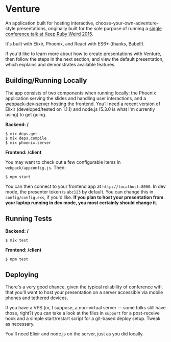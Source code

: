 # Venture

An application built for hosting interactive, choose-your-own-adventure-style
presentations, originally built for the sole purpose of running a
[single conference talk at Keep Ruby Weird 2015](http://confreaks.tv/videos/keeprubyweird2015-choices).

It's built with Elixir, Phoenix, and React with ES6+ (thanks, Babel!).

If you'd like to learn more about how to create presentations with Venture, then
follow the steps in the next section, and view the default presentation, which
explains and demonstrates available features.

## Building/Running Locally

The app consists of two components when running locally: the Phoenix application
serving the slides and handling user interactions, and a
[webpack-dev-server](https://github.com/webpack/webpack-dev-server) hosting the
frontend. You'll need a recent version of Elixir (developed/tested on 1.1.1) and
node.js (5.3.0 is what I'm currently using) to get going.

**Backend: /**

    $ mix deps.get
    $ mix deps.compile
    $ mix phoenix.server

**Frontend: /client**

You may want to check out a few configurable items in `webpack/appconfig.js`.
Then:

    $ npm start

You can then connect to your frontend app at `http://localhost:8000`. In dev
mode, the presenter token is `abc123` by default. You can change this in
`config/config.exs`, if you'd like. **If you plan to host your presentation from
your laptop running in dev mode, you most certainly should change it.**

## Running Tests

**Backend: /**

    $ mix test

**Frontend: /client**

    $ npm test

## Deploying

There's a very good chance, given the typical reliability of conference wifi,
that you'll want to host your presentation on a server accessible via mobile
phones and tethered devices.

If you have a VPS (or, I suppose, a non-virtual server -- some folks still have
those, right?) you can take a look at the files in `support` for a post-receive
hook and a simple start/restart script for a git-based deploy setup. Tweak as
necessary.

You'll need Elixir and node.js on the server, just as you did locally.
